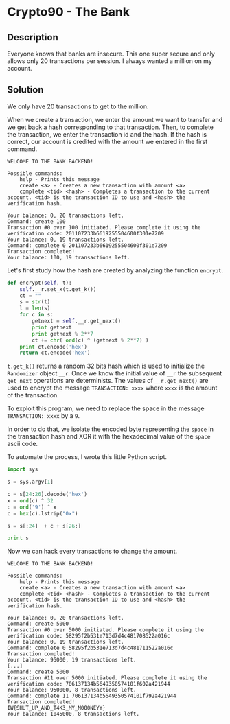 # Crypto90 - The Bank

## Description

Everyone knows that banks are insecure. This one super secure and only allows only 20 transactions per session. I always wanted a million on my account.

## Solution

We only have 20 transactions to get to the million.

When we create a transaction, we enter the amount we want to transfer and we get back a hash corresponding to that transaction. Then, to complete the transaction, we enter the transaction id and the hash. If the hash is correct, our account is credited with the amount we entered in the first command.

```
WELCOME TO THE BANK BACKEND!

Possible commands:
	help - Prints this message
	create <a> - Creates a new transaction with amount <a>
	complete <tid> <hash> - Completes a transaction to the current account. <tid> is the transaction ID to use and <hash> the verification hash.

Your balance: 0, 20 transactions left.
Command: create 100
Transaction #0 over 100 initiated. Please complete it using the verification code: 201107233b6619255504600f301e7209
Your balance: 0, 19 transactions left.
Command: complete 0 201107233b6619255504600f301e7209
Transaction completed!
Your balance: 100, 19 transactions left.
```

Let's first study how the hash are created by analyzing the function `encrypt`.

```python
def encrypt(self, t):
	self.__r.set_x(t.get_k())
	ct = ""
	s = str(t)
	l = len(s)
	for c in s:
		getnext = self.__r.get_next()
		print getnext
		print getnext % 2**7
		ct += chr( ord(c) ^ (getnext % 2**7) )
	print ct.encode('hex')
	return ct.encode('hex')
```

`t.get_k()` returns a random 32 bits hash which is used to initialize the `Randomizer` object `__r`.
Once we know the initial value of `__r` the subsequent `get_next` operations are determinists. 
The values of `__r.get_next()` are used to encrypt the message `TRANSACTION: xxxx` where `xxxx` is the amount of the transaction.

To exploit this program, we need to replace the space in the message `TRANSACTION: xxxx` by a `9`.

In order to do that, we isolate the encoded byte representing the `space` in the transaction hash and XOR it with the hexadecimal value of the `space` ascii code. 

To automate the process, I wrote this little Python script.

```python
import sys

s = sys.argv[1]

c = s[24:26].decode('hex')
x = ord(c) ^ 32
c = ord('9') ^ x
c = hex(c).lstrip("0x")

s = s[:24]  + c + s[26:]

print s
```

Now we can hack every transactions to change the amount.

```
WELCOME TO THE BANK BACKEND!

Possible commands:
	help - Prints this message
	create <a> - Creates a new transaction with amount <a>
	complete <tid> <hash> - Completes a transaction to the current account. <tid> is the transaction ID to use and <hash> the verification hash.

Your balance: 0, 20 transactions left.
Command: create 5000
Transaction #0 over 5000 initiated. Please complete it using the verification code: 58295f2b531e713d7d4c481708522a016c
Your balance: 0, 19 transactions left.
Command: complete 0 58295f2b531e713d7d4c481711522a016c
Transaction completed!
Your balance: 95000, 19 transactions left.
[...]
Command: create 5000
Transaction #11 over 5000 initiated. Please complete it using the verification code: 706137134b5649350574101f602a421944
Your balance: 950000, 8 transactions left.
Command: complete 11 706137134b5649350574101f792a421944
Transaction completed!
IW{SHUT_UP_AND_T4K3_MY_M000NEYY}
Your balance: 1045000, 8 transactions left.
```
